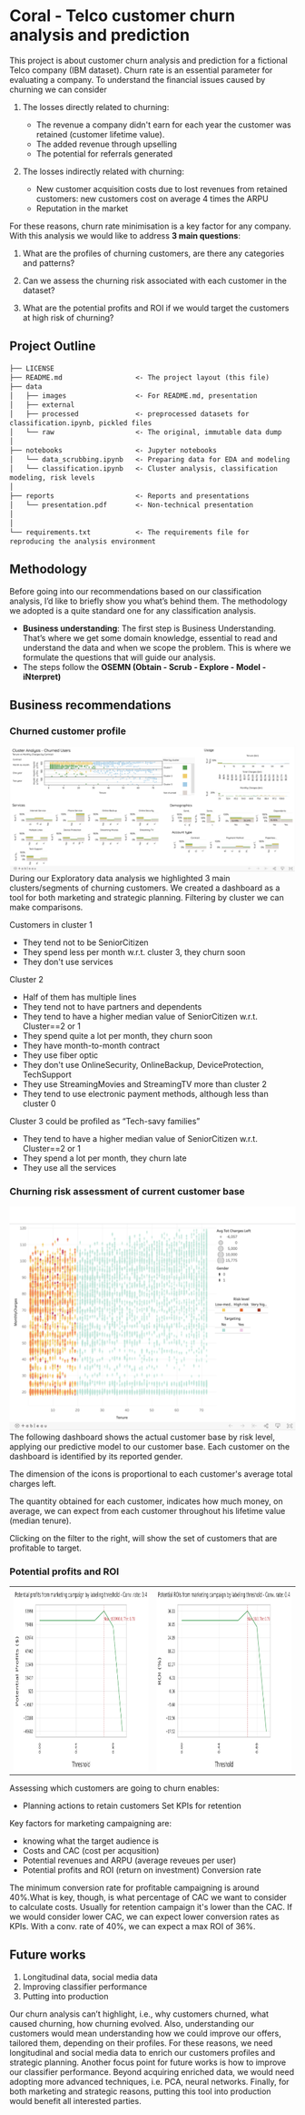# Coral - Telco customer churn analysis and prediction
This project is about customer churn analysis and prediction for a fictional Telco company (IBM dataset).
Churn rate is an essential parameter for evaluating a company. To understand the financial issues caused by churning we can consider

1. The losses directly related to churning:
    - The revenue a company didn't earn for each year the customer was retained (customer lifetime value).
    - The added revenue through upselling
    - The potential for referrals generated


2. The losses indirectly related with churning:

    - New customer acquisition costs due to lost revenues from retained customers: new customers cost on average 4 times the ARPU
    - Reputation in the market

For these reasons, churn rate minimisation is a key factor for any company. With this analysis we would like to address **3 main questions**:

1. What are the profiles of churning customers, are there any categories and patterns?

2. Can we assess the churning risk associated with each customer in the dataset?

3. What are the potential profits and ROI if we would target the customers at high risk of churning?

## Project Outline

    ├── LICENSE
    ├── README.md                  <- The project layout (this file)
    ├── data
    │   ├── images                 <- For README.md, presentation
    │   ├── external
    │   ├── processed              <- preprocessed datasets for classification.ipynb, pickled files
    │   └── raw                    <- The original, immutable data dump
    │
    ├── notebooks                  <- Jupyter notebooks
    │   └── data_scrubbing.ipynb   <- Preparing data for EDA and modeling
    │   └── classification.ipynb   <- Cluster analysis, classification modeling, risk levels
    │
    ├── reports                    <- Reports and presentations
    │   └── presentation.pdf       <- Non-technical presentation
    │
    │
    └── requirements.txt           <- The requirements file for reproducing the analysis environment

## Methodology

Before going into our recommendations based on our classification analysis, I’d like to briefly show you what’s behind them. The methodology we adopted is a quite standard one for any classification analysis. 

-  **Business understanding**: The first step is Business Understanding. That’s where we get some domain knowledge, essential to read and understand the data and when we scope the problem. This is where we formulate the questions that will guide our analysis. 
- The  steps follow the **OSEMN (Obtain - Scrub - Explore - Model - iNterpret)**

## Business recommendations
### Churned customer profile
<a href="https://public.tableau.com/views/Coral_churn_prediction_analysis/Dashboard1?:language=en-GB&:display_count=y&:origin=viz_share_link"> <img src="data/images/Screenshot 2021-01-09 at 16.43.18.png"> </a>
During our Exploratory data analysis we highlighted 3 main clusters/segments of churning customers. We created a dashboard as a tool for both marketing and strategic planning. Filtering by cluster we can make comparisons.

Customers in cluster 1
- They tend not to be SeniorCitizen
- They spend less per month w.r.t. cluster 3, they churn soon
- They don't use services

Cluster 2
- Half of them has multiple lines
- They tend not to have partners and dependents
- They tend to have a higher median value of SeniorCitizen w.r.t. Cluster==2 or 1
- They spend quite a lot per month, they churn soon
- They have month-to-month contract
- They use fiber optic
- They don't use OnlineSecurity, OnlineBackup, DeviceProtection, TechSupport
- They use StreamingMovies and StreamingTV more than cluster 2
- They tend to use electronic payment methods, although less than cluster 0

Cluster 3  could be profiled as “Tech-savy families”
- They tend to have a higher median value of SeniorCitizen w.r.t. Cluster==2 or 1
- They spend a lot per month, they churn late
- They use all the services


### Churning risk assessment of current customer base
<a href="https://public.tableau.com/views/Coral_churn_prediction_analysis/Dashboard1?:language=en-GB&:display_count=y&:origin=viz_share_link"> <img src="data/images/Screenshot 2021-01-09 at 16.44.00.png"> </a>
The following dashboard shows the actual customer base by risk level, applying our predictive model to our customer base. Each customer on the dashboard is identified by its reported gender. 

The dimension of the icons is proportional to each customer's average total charges left.

The quantity obtained for each customer, indicates how much money, on average, we can expect from each customer throughout his lifetime value (median tenure).

Clicking on the filter to the right, will show the set of customers that are profitable to target.

### Potential profits and ROI 
<table>
  <tr>
    <th><img src="data/images/Potential profits from marketing campaign by labeling threshold - Conv. rate: 0.4.png" width="500" height="320"></th>
    <th><img src="data/images/Potential ROIs from marketing campaign by labeling threshold - Conv. rate: 0.4.png" width="500" height="320"></th>
    </tr>
 </table>

Assessing which customers are going to churn enables:
- Planning actions to retain customers
Set KPIs for retention

 Key factors for marketing campaigning are:
- knowing what the target audience is
- Costs and CAC (cost per acqusition)
- Potential revenues and ARPU (average reveues per user)
- Potential profits and ROI (return on investment)
Conversion rate

The minimum conversion rate for profitable campaigning is around 40%.What is key, though, is what percentage of CAC we want to consider to calculate costs. Usually for retention campaign it's lower than the CAC. If we would consider lower CAC, we can expect lower conversion rates as KPIs.
With a conv. rate of 40%, we can expect a max ROI of 36%.


## Future works
1. Longitudinal data, social media data
2. Improving classifier performance
3. Putting into production 

Our churn analysis can’t highlight, i.e., why customers churned, what caused churning, how churning evolved. Also, understanding our customers would mean understanding how we could improve our offers, tailored them, depending on their profiles. For these reasons, we need longitudinal and social media data to enrich our customers profiles and strategic planning.
Another focus point for future works is how to improve our classifier performance. Beyond acquiring enriched data, we would need adopting more advanced techniques, i.e. PCA, neural networks.
Finally, for both marketing and strategic reasons, putting this tool into production would benefit all interested parties.
